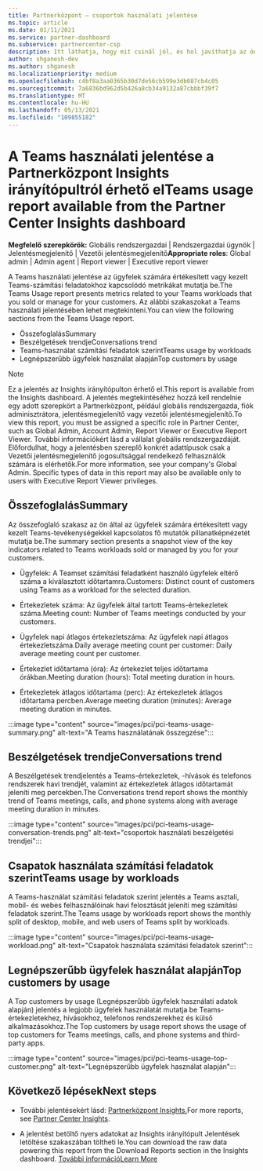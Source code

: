 ```yaml
---
title: Partnerközpont – csoportok használati jelentése
ms.topic: article
ms.date: 01/11/2021
ms.service: partner-dashboard
ms.subservice: partnercenter-csp
description: Itt láthatja, hogy mit csinál jól, és hol javíthatja az ön által az ügyfelek számára értékesít vagy felügyelni képes Teams-előfizetések használatát.
author: shganesh-dev
ms.author: shganesh
ms.localizationpriority: medium
ms.openlocfilehash: c4bf8a3aa0365b30d7de56cb599e3db087cb4c05
ms.sourcegitcommit: 7a6836bd962d5b426a8cb34a9132a87cbbbf39f7
ms.translationtype: MT
ms.contentlocale: hu-HU
ms.lasthandoff: 05/13/2021
ms.locfileid: "109855182"
---
```

# <a name="teams-usage-report-available-from-the-partner-center-insights-dashboard"></a><span data-ttu-id="de1f3-103">A Teams használati jelentése a Partnerközpont Insights irányítópultról érhető el</span><span class="sxs-lookup"><span data-stu-id="de1f3-103">Teams usage report available from the Partner Center Insights dashboard</span></span>

<span data-ttu-id="de1f3-104">**Megfelelő szerepkörök:** Globális rendszergazdai | Rendszergazdai ügynök | Jelentésmegjelenítő | Vezetői jelentésmegjelenítő</span><span class="sxs-lookup"><span data-stu-id="de1f3-104">**Appropriate roles**: Global admin | Admin agent | Report viewer | Executive report viewer</span></span>

<span data-ttu-id="de1f3-105">A Teams használati jelentése az ügyfelek számára értékesített vagy kezelt Teams-számítási feladatokhoz kapcsolódó metrikákat mutatja be.</span><span class="sxs-lookup"><span data-stu-id="de1f3-105">The Teams Usage report presents metrics related to your Teams workloads that you sold or manage for your customers.</span></span> <span data-ttu-id="de1f3-106">Az alábbi szakaszokat a Teams használati jelentésében lehet megtekinteni.</span><span class="sxs-lookup"><span data-stu-id="de1f3-106">You can view the following sections from the Teams Usage report.</span></span>

- <span data-ttu-id="de1f3-107">Összefoglalás</span><span class="sxs-lookup"><span data-stu-id="de1f3-107">Summary</span></span>
- <span data-ttu-id="de1f3-108">Beszélgetések trendje</span><span class="sxs-lookup"><span data-stu-id="de1f3-108">Conversations trend</span></span>
- <span data-ttu-id="de1f3-109">Teams-használat számítási feladatok szerint</span><span class="sxs-lookup"><span data-stu-id="de1f3-109">Teams usage by workloads</span></span>
- <span data-ttu-id="de1f3-110">Legnépszerűbb ügyfelek használat alapján</span><span class="sxs-lookup"><span data-stu-id="de1f3-110">Top customers by usage</span></span>

 > [!NOTE]
 > <span data-ttu-id="de1f3-111">Ez a jelentés az Insights irányítópulton érhető el.</span><span class="sxs-lookup"><span data-stu-id="de1f3-111">This report is available from the Insights dashboard.</span></span> <span data-ttu-id="de1f3-112">A jelentés megtekintéséhez hozzá kell rendelnie egy adott szerepkört a Partnerközpont, például globális rendszergazda, fiók adminisztrátora, jelentésmegjelenítő vagy vezetői jelentésmegjelenítő.</span><span class="sxs-lookup"><span data-stu-id="de1f3-112">To view this report, you must be assigned a specific role in Partner Center, such as Global Admin, Account Admin, Report Viewer or Executive Report Viewer.</span></span> <span data-ttu-id="de1f3-113">További információkért lásd a vállalat globális rendszergazdáját. Előfordulhat, hogy a jelentésben szereplő konkrét adattípusok csak a Vezetői jelentésmegjelenítő jogosultsággal rendelkező felhasználók számára is elérhetők.</span><span class="sxs-lookup"><span data-stu-id="de1f3-113">For more information, see your company's Global Admin. Specific types of data in this report may also be available only to users with Executive Report Viewer privileges.</span></span>

## <a name="summary"></a><span data-ttu-id="de1f3-114">Összefoglalás</span><span class="sxs-lookup"><span data-stu-id="de1f3-114">Summary</span></span>

<span data-ttu-id="de1f3-115">Az összefoglaló szakasz az ön által az ügyfelek számára értékesített vagy kezelt Teams-tevékenységekkel kapcsolatos fő mutatók pillanatképnézetét mutatja be.</span><span class="sxs-lookup"><span data-stu-id="de1f3-115">The summary section presents a snapshot view of the key indicators related to Teams workloads sold or managed by you for your customers.</span></span>  

- <span data-ttu-id="de1f3-116">Ügyfelek: A Teamset számítási feladatként használó ügyfelek eltérő száma a kiválasztott időtartamra.</span><span class="sxs-lookup"><span data-stu-id="de1f3-116">Customers: Distinct count of customers using Teams as a workload for the selected duration.</span></span>

- <span data-ttu-id="de1f3-117">Értekezletek száma: Az ügyfelek által tartott Teams-értekezletek száma.</span><span class="sxs-lookup"><span data-stu-id="de1f3-117">Meeting count: Number of Teams meetings conducted by your customers.</span></span>

- <span data-ttu-id="de1f3-118">Ügyfelek napi átlagos értekezletszáma: Az ügyfelek napi átlagos értekezletszáma.</span><span class="sxs-lookup"><span data-stu-id="de1f3-118">Daily average meeting count per customer: Daily average meeting count per customer.</span></span> 

- <span data-ttu-id="de1f3-119">Értekezlet időtartama (óra): Az értekezlet teljes időtartama órákban.</span><span class="sxs-lookup"><span data-stu-id="de1f3-119">Meeting duration (hours): Total meeting duration in hours.</span></span> 

- <span data-ttu-id="de1f3-120">Értekezletek átlagos időtartama (perc): Az értekezletek átlagos időtartama percben.</span><span class="sxs-lookup"><span data-stu-id="de1f3-120">Average meeting duration (minutes): Average meeting duration in minutes.</span></span> 

:::image type="content" source="images/pci/pci-teams-usage-summary.png" alt-text="A Teams használatának összegzése":::

## <a name="conversations-trend"></a><span data-ttu-id="de1f3-122">Beszélgetések trendje</span><span class="sxs-lookup"><span data-stu-id="de1f3-122">Conversations trend</span></span>

<span data-ttu-id="de1f3-123">A Beszélgetések trendjelentés a Teams-értekezletek, -hívások és telefonos rendszerek havi trendjét, valamint az értekezletek átlagos időtartamát jeleníti meg percekben.</span><span class="sxs-lookup"><span data-stu-id="de1f3-123">The Conversations trend report shows the monthly trend of Teams meetings, calls, and phone systems along with average meeting duration in minutes.</span></span>

:::image type="content" source="images/pci/pci-teams-usage-conversation-trends.png" alt-text="csoportok használati beszélgetési trendjei":::

## <a name="teams-usage-by-workloads"></a><span data-ttu-id="de1f3-125">Csapatok használata számítási feladatok szerint</span><span class="sxs-lookup"><span data-stu-id="de1f3-125">Teams usage by workloads</span></span>

<span data-ttu-id="de1f3-126">A Teams-használat számítási feladatok szerint jelentés a Teams asztali, mobil- és webes felhasználóinak havi felosztását jeleníti meg számítási feladatok szerint.</span><span class="sxs-lookup"><span data-stu-id="de1f3-126">The Teams usage by workloads report shows the monthly split of desktop, mobile, and web users of Teams split by workloads.</span></span>

:::image type="content" source="images/pci/pci-teams-usage-workload.png" alt-text="Csapatok használata számítási feladatok szerint":::

## <a name="top-customers-by-usage"></a><span data-ttu-id="de1f3-128">Legnépszerűbb ügyfelek használat alapján</span><span class="sxs-lookup"><span data-stu-id="de1f3-128">Top customers by usage</span></span>

<span data-ttu-id="de1f3-129">A Top customers by usage (Legnépszerűbb ügyfelek használati adatok alapján) jelentés a legjobb ügyfelek használatát mutatja be Teams-értekezletekhez, hívásokhoz, telefonos rendszerekhez és külső alkalmazásokhoz.</span><span class="sxs-lookup"><span data-stu-id="de1f3-129">The Top customers by usage report shows the usage of top customers for Teams meetings, calls, and phone systems and third-party apps.</span></span>

:::image type="content" source="images/pci/pci-teams-usage-top-customer.png" alt-text="Legnépszerűbb ügyfelek használat alapján":::

## <a name="next-steps"></a><span data-ttu-id="de1f3-131">Következő lépések</span><span class="sxs-lookup"><span data-stu-id="de1f3-131">Next steps</span></span>

- <span data-ttu-id="de1f3-132">További jelentésekért lásd: [Partnerközpont Insights.](partner-center-insights.md)</span><span class="sxs-lookup"><span data-stu-id="de1f3-132">For more reports, see [Partner Center Insights](partner-center-insights.md).</span></span>

- <span data-ttu-id="de1f3-133">A jelentést betöltő nyers adatokat az Insights irányítópult Jelentések letöltése szakaszában töltheti le.</span><span class="sxs-lookup"><span data-stu-id="de1f3-133">You can download the raw data powering this report from the Download Reports section in the Insights dashboard.</span></span> [<span data-ttu-id="de1f3-134">További információ</span><span class="sxs-lookup"><span data-stu-id="de1f3-134">Learn More</span></span>](pci-download-reports.md) 
